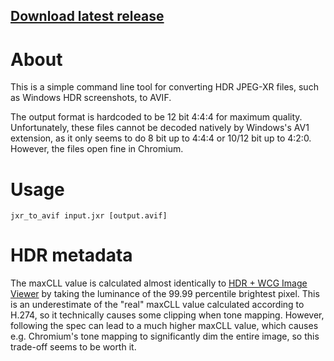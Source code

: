 ## [Download latest release](https://github.com/ledoge/jxr_to_avif/releases/latest/download/release.zip)

# About
This is a simple command line tool for converting HDR JPEG-XR files, such as Windows HDR screenshots, to AVIF.

The output format is hardcoded to be 12 bit 4:4:4 for maximum quality. Unfortunately, these files cannot be decoded natively by Windows's AV1 extension, as it only seems to do 8 bit up to 4:4:4 or 10/12 bit up to 4:2:0. However, the files open fine in Chromium.

# Usage
```
jxr_to_avif input.jxr [output.avif]
```

# HDR metadata
The maxCLL value is calculated almost identically to [HDR + WCG Image Viewer](https://github.com/13thsymphony/HDRImageViewer) by taking the luminance of the 99.99 percentile brightest pixel. This is an underestimate of the "real" maxCLL value calculated according to H.274, so it technically causes some clipping when tone mapping. However, following the spec can lead to a much higher maxCLL value, which causes e.g. Chromium's tone mapping to significantly dim the entire image, so this trade-off seems to be worth it.
